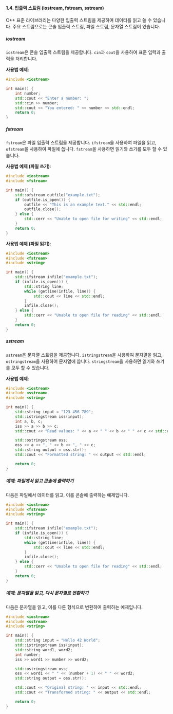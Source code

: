 #### 1.4. 입출력 스트림 (iostream, fstream, sstream)

C++ 표준 라이브러리는 다양한 입출력 스트림을 제공하여 데이터를 읽고 쓸 수 있습니다. 주요 스트림으로는 콘솔 입출력 스트림, 파일 스트림, 문자열 스트림이 있습니다.

##### iostream
`iostream`은 콘솔 입출력 스트림을 제공합니다. `cin`과 `cout`을 사용하여 표준 입력과 출력을 처리합니다.

**사용법 예제**:

```cpp
#include <iostream>

int main() {
    int number;
    std::cout << "Enter a number: ";
    std::cin >> number;
    std::cout << "You entered: " << number << std::endl;
    return 0;
}
```

##### fstream
`fstream`은 파일 입출력 스트림을 제공합니다. `ifstream`을 사용하여 파일을 읽고, `ofstream`을 사용하여 파일에 씁니다. `fstream`을 사용하면 읽기와 쓰기를 모두 할 수 있습니다.

**사용법 예제 (파일 쓰기)**:

```cpp
#include <iostream>
#include <fstream>

int main() {
    std::ofstream outfile("example.txt");
    if (outfile.is_open()) {
        outfile << "This is an example text." << std::endl;
        outfile.close();
    } else {
        std::cerr << "Unable to open file for writing" << std::endl;
    }
    return 0;
}
```

**사용법 예제 (파일 읽기)**:

```cpp
#include <iostream>
#include <fstream>
#include <string>

int main() {
    std::ifstream infile("example.txt");
    if (infile.is_open()) {
        std::string line;
        while (getline(infile, line)) {
            std::cout << line << std::endl;
        }
        infile.close();
    } else {
        std::cerr << "Unable to open file for reading" << std::endl;
    }
    return 0;
}
```

##### sstream
`sstream`은 문자열 스트림을 제공합니다. `istringstream`을 사용하여 문자열을 읽고, `ostringstream`을 사용하여 문자열에 씁니다. `stringstream`을 사용하면 읽기와 쓰기를 모두 할 수 있습니다.

**사용법 예제**:

```cpp
#include <iostream>
#include <sstream>
#include <string>

int main() {
    std::string input = "123 456 789";
    std::istringstream iss(input);
    int a, b, c;
    iss >> a >> b >> c;
    std::cout << "Read values: " << a << " " << b << " " << c << std::endl;

    std::ostringstream oss;
    oss << a << ", " << b << ", " << c;
    std::string output = oss.str();
    std::cout << "Formatted string: " << output << std::endl;

    return 0;
}
```

##### 예제: 파일에서 읽고 콘솔에 출력하기

다음은 파일에서 데이터를 읽고, 이를 콘솔에 출력하는 예제입니다.

```cpp
#include <iostream>
#include <fstream>
#include <string>

int main() {
    std::ifstream infile("example.txt");
    if (infile.is_open()) {
        std::string line;
        while (getline(infile, line)) {
            std::cout << line << std::endl;
        }
        infile.close();
    } else {
        std::cerr << "Unable to open file for reading" << std::endl;
    }
    return 0;
}
```

##### 예제: 문자열을 읽고, 다시 문자열로 변환하기

다음은 문자열을 읽고, 이를 다른 형식으로 변환하여 출력하는 예제입니다.

```cpp
#include <iostream>
#include <sstream>
#include <string>

int main() {
    std::string input = "Hello 42 World";
    std::istringstream iss(input);
    std::string word1, word2;
    int number;
    iss >> word1 >> number >> word2;

    std::ostringstream oss;
    oss << word1 << " " << (number + 1) << " " << word2;
    std::string output = oss.str();

    std::cout << "Original string: " << input << std::endl;
    std::cout << "Transformed string: " << output << std::endl;

    return 0;
}
```
